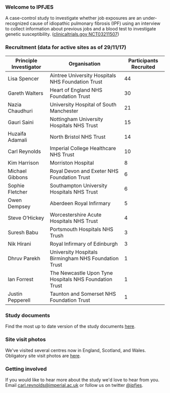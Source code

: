 ### Welcome to IPFJES 

A case-control study to investigate whether job exposures are an under-recognized cause of idiopathic pulmonary fibrosis (IPF) using an interview to collect information about previous jobs and a blood test to investigate genetic susceptibility. ([clinicaltrials.gov NCT03211507](https://clinicaltrials.gov/ct2/show/NCT03211507))

### Recruitment (data for active sites as of 29/11/17)

| Principle Investigator | Organisation                                           | Participants Recruited |
|------------------------|--------------------------------------------------------|----------------------- |
| Lisa Spencer           | Aintree University Hospitals NHS Foundation Trust      | 44                     |
| Gareth Walters         | Heart of England NHS Foundation Trust                  | 30                     |
| Nazia Chaudhuri        | University Hospital of South Manchester                | 21                     |
| Gauri Saini            | Nottingham University Hospitals NHS Trust              | 15                     |
| Huzaifa Adamali        | North Bristol NHS Trust                                | 14                     |
| Carl Reynolds          | Imperial College Healthcare NHS Trust                  | 10                     |
| Kim Harrison           | Morriston Hospital                                     | 8                      |
| Michael Gibbons        | Royal Devon and Exeter NHS Foundation Trust            | 6                      |
| Sophie Fletcher        | Southampton University Hospitals NHS Trust             | 6                      |
| Owen Dempsey           | Aberdeen Royal Infirmary                               | 5                      |
| Steve O’Hickey         | Worcestershire Acute Hospitals NHS Trust               | 4                      |
| Suresh Babu            | Portsmouth Hospitals NHS Trush                         | 3                      |
| Nik Hirani             | Royal Infirmary of Edinburgh                           | 3                      |
| Dhruv Parekh           | University Hospitals Birmingham NHS Foundation Trust   | 1                      |
| Ian Forrest            | The Newcastle Upon Tyne Hospitals NHS Foundation Trust | 1                      |
| Justin Pepperell       | Taunton and Somerset NHS Foundation Trust              | 1                      |

### Study documents

Find the most up to date version of the study documents [here](https://github.com/drcjar/ipfjes/).

### Site visit photos

We've visited several centres now in England, Scotland, and Wales. Obligatory site visit photos are [here](https://github.com/drcjar/ipfjes/blob/master/photos/photos.md).

### Getting involved

If you would like to hear more about the study we'd love to hear from you. Email <carl.reynolds@imperial.ac.uk> or follow us on twitter [@ipfjes](https://twitter.com/ipfjes). 


